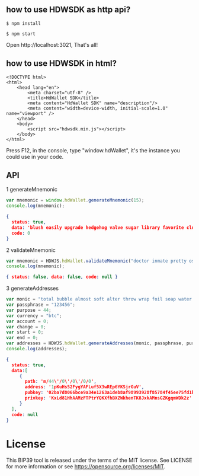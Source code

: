 ## how to use HDWSDK as http api?

```
$ npm install

$ npm start
```

Open http://localhost:3021, That's all!

## how to use HDWSDK in html?

```
<!DOCTYPE html>
<html>
    <head lang="en">
        <meta charset="utf-8" />
        <title>HdWallet SDK</title>
        <meta content="HdWallet SDK" name="description"/>
        <meta content="width=device-width, initial-scale=1.0" name="viewport" />
    </head>
    <body>
        <script src="hdwsdk.min.js"></script>
    </body>
</html>
```

Press F12, in the console, type "window.hdWallet", it's the instance you could use in your code.

## API ##

1 generateMnemonic

```javascript
var mnemonic = window.hdWallet.generateMnemonic(15);
console.log(mnemonic);
```

```json
{
  status: true,
  data: 'blush easily upgrade hedgehog valve sugar library favorite clutch vintage stereo series',
  code: 0 
}
```

2 validateMnemonic

```javascript
var mnemonic = HDWJS.hdWallet.validateMnemonic("doctor inmate pretty ostrich enroll");
console.log(mnemonic);
```

```json
{ status: false, data: false, code: null }
```

3 generateAddresses

```javascript
var monic = "total bubble almost soft alter throw wrap foil soap water exist mountain fossil hybrid young";
var passphrase = "123456";
var purpose = 44;
var currency = "btc";
var account = 0;
var change = 0;
var start = 0;
var end = 0;
var addresses = HDWJS.hdWallet.generateAddresses(monic, passphrase, purpose, currency, account, change, start, end);
console.log(addresses);
```

```json
{ 
  status: true,
  data:[
     {
       path: 'm/44\'/0\'/0\'/0/0',
       address: '1pKuHs52FygYAFLuf5X3wREp6YKSjrGuV',
       pubkey: '02ba7d8066bce9a34e1263a1deb8af98993928f85784f45ee75fd1b8eca2929cb4',
       privkey: 'KxLd81HhAAMzFTPtrYQKXfhBXZWkhenTK8JxkAMnsGZKgqmWDk2z' 
     } 
  ],
  code: null 
}
```

# License

This BIP39 tool is released under the terms of the MIT license. See LICENSE for
more information or see https://opensource.org/licenses/MIT.